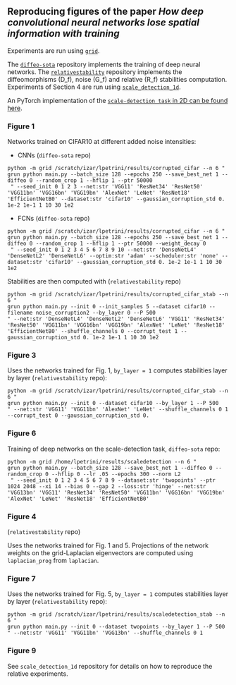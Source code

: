 ## Reproducing figures of the paper *How deep convolutional neural networks lose spatial information with training*

Experiments are run using [`grid`](https://github.com/mariogeiger/grid/tree/master/grid).

The [`diffeo-sota`](https://anonymous.4open.science/r/diffeo-sota-C02B/README.md) repository implements the training of deep neural networks.
The [`relativestability`](https://anonymous.4open.science/r/relativestability-D5DF/README.md) repository implements the diffeomorphisms (D_f), noise (G_f) and relative (R_f) stabilities computation. 
Experiments of Section 4 are run using [`scale_detection_1d`](https://anonymous.4open.science/r/scale_detection_1d-553D/README.md). 

An PyTorch implementation of the [`scale-detection task` in 2D can be found here](https://anonymous.4open.science/r/diffeo-sota-C02B/datasets/twopoints.py).

### Figure 1
Networks trained on CIFAR10 at different added noise intensities:
- CNNs (`diffeo-sota` repo)
```
python -m grid /scratch/izar/lpetrini/results/corrupted_cifar --n 6 "
grun python main.py --batch_size 128 --epochs 250 --save_best_net 1 --diffeo 0 --random_crop 1 --hflip 1 --ptr 50000
 " --seed_init 0 1 2 3 --net:str 'VGG11' 'ResNet34' 'ResNet50' 'VGG11bn' 'VGG16bn' 'VGG19bn' 'AlexNet' 'LeNet' 'ResNet18' 'EfficientNetB0' --dataset:str 'cifar10' --gaussian_corruption_std 0. 1e-2 1e-1 1 10 30 1e2
```
- FCNs (`diffeo-sota` repo)
```
python -m grid /scratch/izar/lpetrini/results/corrupted_cifar --n 6 "
grun python main.py --batch_size 128 --epochs 250 --save_best_net 1 --diffeo 0 --random_crop 1 --hflip 1 --ptr 50000 --weight_decay 0
 " --seed_init 0 1 2 3 4 5 6 7 8 9 10 --net:str 'DenseNetL4' 'DenseNetL2' 'DenseNetL6' --optim:str 'adam' --scheduler:str 'none' --dataset:str 'cifar10' --gaussian_corruption_std 0. 1e-2 1e-1 1 10 30 1e2
```

Stabilities are then computed with (`relativestability` repo)
```
python -m grid /scratch/izar/lpetrini/results/corrupted_cifar_stab --n 6 "
grun python main.py --init 0 --init_samples 5 --dataset cifar10 --filename noise_corruption2 --by_layer 0 --P 500
" --net:str 'DenseNetL4' 'DenseNetL2' 'DenseNetL6' 'VGG11' 'ResNet34' 'ResNet50' 'VGG11bn' 'VGG16bn' 'VGG19bn' 'AlexNet' 'LeNet' 'ResNet18' 'EfficientNetB0' --shuffle_channels 0 --corrupt_test 1 --gaussian_corruption_std 0. 1e-2 1e-1 1 10 30 1e2
```

### Figure 3
Uses the networks trained for Fig. 1, `by_layer = 1` computes stabilities layer by layer (`relativestability` repo):
```
python -m grid /scratch/izar/lpetrini/results/corrupted_cifar_stab --n 6 "
grun python main.py --init 0 --dataset cifar10 --by_layer 1 --P 500
" --net:str 'VGG11' 'VGG11bn' 'AlexNet' 'LeNet' --shuffle_channels 0 1 --corrupt_test 0 --gaussian_corruption_std 0.
```

### Figure 6
Training of deep networks on the scale-detection task, `diffeo-sota` repo:
```
python -m grid /home/lpetrini/results/scaledetection --n 6 "
grun python main.py --batch_size 128 --save_best_net 1 --diffeo 0 --random_crop 0 --hflip 0 --lr .05 --epochs 300 --norm L2
 " --seed_init 0 1 2 3 4 5 6 7 8 9 --dataset:str 'twopoints' --ptr 1024 2048 --xi 14 --bias 0 --gap 2 --loss:str 'hinge' --net:str 'VGG13bn' 'VGG11' 'ResNet34' 'ResNet50' 'VGG11bn' 'VGG16bn' 'VGG19bn' 'AlexNet' 'LeNet' 'ResNet18' 'EfficientNetB0'

```

### Figure 4
(`relativestability` repo)

Uses the networks trained for Fig. 1 and 5. Projections of the network weights on the grid-Laplacian eigenvectors are computed using `laplacian_prog` from `laplacian`.

### Figure 7
Uses the networks trained for Fig. 5, `by_layer = 1` computes stabilities layer by layer (`relativestability` repo):
```
python -m grid /scratch/izar/lpetrini/results/scaledetection_stab --n 6 "
grun python main.py --init 0 --dataset twopoints --by_layer 1 --P 500
" --net:str 'VGG11' 'VGG11bn' 'VGG13bn' --shuffle_channels 0 1
```

### Figure 9
See `scale_detection_1d` repository for details on how to reproduce the relative experiments.